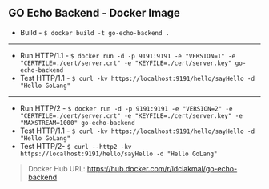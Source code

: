 ## GO Echo Backend - Docker Image

- Build - `$ docker build -t go-echo-backend .`
---
- Run HTTP/1.1 - `$ docker run -d -p 9191:9191 -e "VERSION=1" -e "CERTFILE=./cert/server.crt" -e "KEYFILE=./cert/server.key" go-echo-backend`
- Test HTTP/1.1 - `$ curl -kv https://localhost:9191/hello/sayHello -d "Hello GoLang"`
---
- Run HTTP/2 - `$ docker run -d -p 9191:9191 -e "VERSION=2" -e "CERTFILE=./cert/server.crt" -e "KEYFILE=./cert/server.key" -e "MAXSTREAM=1000" go-echo-backend`
- Test HTTP/1.1 - `$ curl -kv https://localhost:9191/hello/sayHello -d "Hello GoLang"`
- Test HTTP/2- `$ curl --http2 -kv https://localhost:9191/hello/sayHello -d "Hello GoLang"`

> Docker Hub URL: https://hub.docker.com/r/ldclakmal/go-echo-backend
